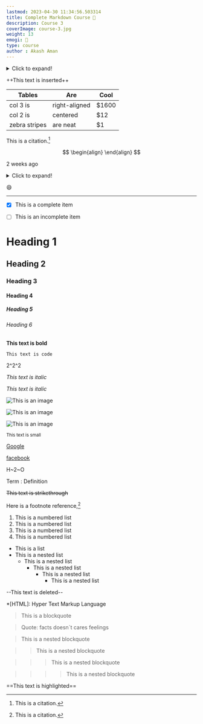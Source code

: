 ```yaml
---
lastmod: 2023-04-30 11:34:56.503314
title: Complete Markdown Course 👀
description: Course 3
coverImage: course-3.jpg
weight: 13
emogi: 🤭
type: course
author : Akash Aman
---
```



<details>
<summary>Click to expand!</summary>
</details>


++This text is inserted++


| Tables | Are | Cool |
| --- | --- | --- |
| col 3 is | right-aligned | $1600 |
| col 2 is | centered | $12 |
| zebra stripes | are neat | $1 |


This is a citation.[^1]
[^1]: This is a citation.


$$
\begin{align}
\end{align}
$$


<time datetime="2013-04-06T12:32+00:00">2 weeks ago</time>


<details>
<summary>Click to expand!</summary>
</details>


:smile:


---


- [x] This is a complete item
- [ ] This is an incomplete item


# Heading 1 
## Heading 2 
### Heading 3 
#### Heading 4 
##### Heading 5 
###### Heading 6 


**This text is bold**


`This text is code`


2^2^2


*This text is italic*

_This text is italic_


![This is an image](https://www.google.com/images/branding/googlelogo/1x/googlelogo_color_272x92dp.png)

![This is an image](https://images.pexels.com/photos/14980905/pexels-photo-14980905.jpeg "This is a title")

![This is an image](https://images.pexels.com/photos/1612351/pexels-photo-1612351.jpeg)


<sub>This text is small</sub>


[Google](https://www.google.com)

[facebook](https://www.facebook.com "This is a title")


H~2~O


Term
: Definition


~~This text is strikethrough~~


Here is a footnote reference,[^1]
[^1]: And here is the footnote.


1. This is a numbered list
2. This is a numbered list
3. This is a numbered list
4. This is a numbered list
- This is a list
- This is a nested list
	- This is a nested list
		- This is a nested list
			- This is a nested list
				- This is a nested list


--This text is deleted--


*[HTML]: Hyper Text Markup Language


> This is a blockquote

> Quote: facts doesn`t cares feelings 

> This is a nested blockquote

>> This is a nested blockquote

>>> This is a nested blockquote

>>>> This is a nested blockquote


==This text is highlighted==
